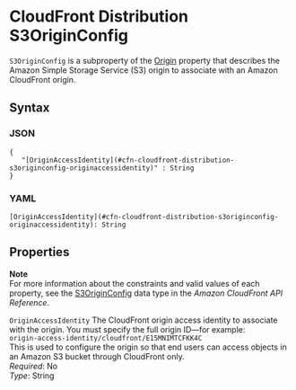 # CloudFront Distribution S3OriginConfig<a name="aws-properties-cloudfront-distribution-s3originconfig"></a>

`S3OriginConfig` is a subproperty of the [Origin](aws-properties-cloudfront-distribution-origin.md) property that describes the Amazon Simple Storage Service \(S3\) origin to associate with an Amazon CloudFront origin\.

## Syntax<a name="w2922ab1c21c10c52c14c79b5"></a>

### JSON<a name="aws-properties-cloudfront-distribution-s3originconfig-syntax.json"></a>

```
{
   "[OriginAccessIdentity](#cfn-cloudfront-distribution-s3originconfig-originaccessidentity)" : String
}
```

### YAML<a name="aws-properties-cloudfront-distribution-s3originconfig-syntax.yaml"></a>

```
[OriginAccessIdentity](#cfn-cloudfront-distribution-s3originconfig-originaccessidentity): String
```

## Properties<a name="w2922ab1c21c10c52c14c79b7"></a>

**Note**  
For more information about the constraints and valid values of each property, see the [S3OriginConfig](https://docs.aws.amazon.com/cloudfront/latest/APIReference/API_S3OriginConfig.html) data type in the *Amazon CloudFront API Reference*\.

`OriginAccessIdentity`  <a name="cfn-cloudfront-distribution-s3originconfig-originaccessidentity"></a>
The CloudFront origin access identity to associate with the origin\. You must specify the full origin ID—for example:  
`origin-access-identity/cloudfront/E15MNIMTCFKK4C`  
This is used to configure the origin so that end users can access objects in an Amazon S3 bucket through CloudFront only\.  
*Required*: No  
*Type*: String